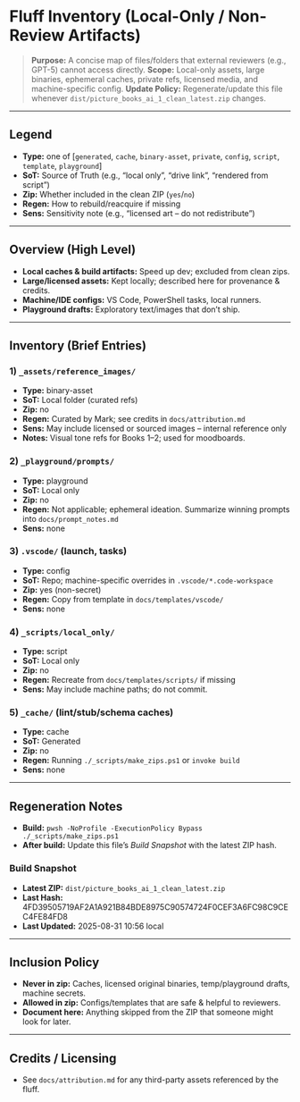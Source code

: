 # Fluff Inventory (Local-Only / Non-Review Artifacts)

> **Purpose:** A concise map of files/folders that external reviewers (e.g., GPT-5) cannot access directly.
> **Scope:** Local-only assets, large binaries, ephemeral caches, private refs, licensed media, and machine-specific config.
> **Update Policy:** Regenerate/update this file whenever `dist/picture_books_ai_1_clean_latest.zip` changes.

---

## Legend

- **Type:** one of [`generated`, `cache`, `binary-asset`, `private`, `config`, `script`, `template`, `playground`]
- **SoT:** Source of Truth (e.g., “local only”, “drive link”, “rendered from script”)
- **Zip:** Whether included in the clean ZIP (`yes`/`no`)
- **Regen:** How to rebuild/reacquire if missing
- **Sens:** Sensitivity note (e.g., “licensed art – do not redistribute”)

---

## Overview (High Level)

- **Local caches & build artifacts:** Speed up dev; excluded from clean zips.
- **Large/licensed assets:** Kept locally; described here for provenance & credits.
- **Machine/IDE configs:** VS Code, PowerShell tasks, local runners.
- **Playground drafts:** Exploratory text/images that don’t ship.

---

## Inventory (Brief Entries)

### 1) `_assets/reference_images/`

- **Type:** binary-asset
- **SoT:** Local folder (curated refs)
- **Zip:** no
- **Regen:** Curated by Mark; see credits in `docs/attribution.md`
- **Sens:** May include licensed or sourced images – internal reference only
- **Notes:** Visual tone refs for Books 1–2; used for moodboards.

### 2) `_playground/prompts/`

- **Type:** playground
- **SoT:** Local only
- **Zip:** no
- **Regen:** Not applicable; ephemeral ideation. Summarize winning prompts into `docs/prompt_notes.md`
- **Sens:** none

### 3) `.vscode/` (launch, tasks)

- **Type:** config
- **SoT:** Repo; machine-specific overrides in `.vscode/*.code-workspace`
- **Zip:** yes (non-secret)
- **Regen:** Copy from template in `docs/templates/vscode/`
- **Sens:** none

### 4) `_scripts/local_only/`

- **Type:** script
- **SoT:** Local only
- **Zip:** no
- **Regen:** Recreate from `docs/templates/scripts/` if missing
- **Sens:** May include machine paths; do not commit.

### 5) `_cache/` (lint/stub/schema caches)

- **Type:** cache
- **SoT:** Generated
- **Zip:** no
- **Regen:** Running `./_scripts/make_zips.ps1` or `invoke build`
- **Sens:** none

---

## Regeneration Notes

- **Build:** `pwsh -NoProfile -ExecutionPolicy Bypass ./_scripts/make_zips.ps1`
- **After build:** Update this file’s *Build Snapshot* with the latest ZIP hash.


### Build Snapshot

- **Latest ZIP:** `dist/picture_books_ai_1_clean_latest.zip`
- **Last Hash:** 4FD39505719AF2A1A921B84BDE8975C90574724F0CEF3A6FC98C9CEC4FE84FD8
- **Last Updated:** 2025-08-31 10:56 local

---

## Inclusion Policy

- **Never in zip:** Caches, licensed original binaries, temp/playground drafts, machine secrets.
- **Allowed in zip:** Configs/templates that are safe & helpful to reviewers.
- **Document here:** Anything skipped from the ZIP that someone might look for later.

---

## Credits / Licensing

- See `docs/attribution.md` for any third-party assets referenced by the fluff.
